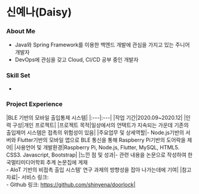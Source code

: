 # 신예나(Daisy)


### About Me
- Java와 Spring Framework를 이용한 백엔드 개발에 관심을 가지고 있는 주니어 개발자
- DevOps에 관심을 갖고 Cloud, CI/CD 공부 중인 개발자

### Skill Set
- 

### Project Experience
|BLE 기반의 모바일 출입통제 시스템|
|:---|:---|
|작업 기간|2020.09~2020.12|
|인력 구성|개인 프로젝트|
|프로젝트 목적|일상에서의 언택트가 지속되는 가운데 기존의 출입제어 시스템은 접촉의 위험성이 있음|
|주요업무 및 상세역할|- Node.js기반의 서버와 Flutter기반의 모바일 앱으로 BLE 통신을 통해 Raspberry Pi기반의 도어락을 제어|
|사용언어 및 개발환경|Raspberry Pi, Node.js, Flutter, MySQL, HTML5. CSS3. Javascript, Bootstrap|
|느낀 점 및 성과|- 관련 내용을 논문으로 작성하여 한국멀티미디어학회 추계 논문집에 게재 <br> - AIoT 기반의 비접촉 출입 시스템’ 연구 과제의 방향성을 잡아 나가는데에 기여|
|참고자료|- 서비스 링크: <br> - Github 링크: https://github.com/shinyena/doorlock|
